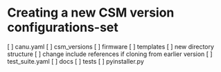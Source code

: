 # Creating a new CSM version configurations-set

[ ] canu.yaml
    [ ] csm_versions
    [ ] firmware
[ ] templates
    [ ] new directory structure
    [ ] change include references if cloning from earlier version
[ ] test_suite.yaml
[ ] docs
[ ] tests
[ ] pyinstaller.py

